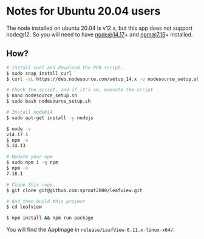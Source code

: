 # Notes for Ubuntu 20.04 users

The node installed on ubuntu 20.04 is v12.x, but this app does not support node@12.
So you will need to have node@14.17+ and npm@7.15+ installed.

## How?

```bash
# Install curl and download the PPA script.
$ sudo snap install curl
$ curl -sL https://deb.nodesource.com/setup_14.x -o nodesource_setup.sh

# Check the script, and if it's ok, execute the script
$ nano nodesource_setup.sh
$ sudo bash nodesource_setup.sh

# Install node@14
$ sudo apt-get install -y nodejs

$ node -v
v14.17.1
$ npm -v
6.14.13

# Update your npm
$ sudo npm i -g npm
$ npm -v
7.18.1

# Clone this repo.
$ git clone git@github.com:sprout2000/leafview.git

# And then build this project
$ cd leafview

$ npm install && npm run package
```

You will find the AppImage in `release/LeafView-0.11.x-linux-x64/`.
